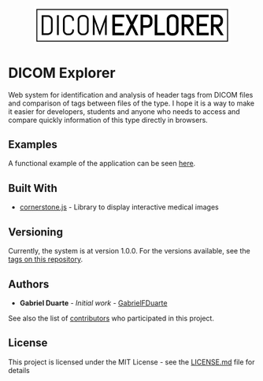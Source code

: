 <div align="center">
<img src="images/DicomExplorerLogo.png" alt="DICOM Explorer" width="400px">
</div>

# DICOM Explorer
Web system for identification and analysis of header tags from DICOM files and comparison of tags between files of the type.
I hope it is a way to make it easier for developers, students and anyone who needs to access and compare quickly information of this type directly in browsers.

## Examples

A functional example of the application can be seen [here](https://rawcdn.githack.com/GabrielFDuarte/DICOM-Explorer/b049b605b1826b7980e609e09fdf90aec2dbed59/index.html).

## Built With

* [cornerstone.js](https://github.com/cornerstonejs) - Library to display interactive medical images

## Versioning

Currently, the system is at version 1.0.0. For the versions available, see the [tags on this repository](https://github.com/GabrielFDuarte/DICOM-Explorer/tags). 

## Authors

* **Gabriel Duarte** - *Initial work* - [GabrielFDuarte](https://github.com/GabrielFDuarte)

See also the list of [contributors](https://github.com/your/project/contributors) who participated in this project.

## License

This project is licensed under the MIT License - see the [LICENSE.md](LICENSE.md) file for details

